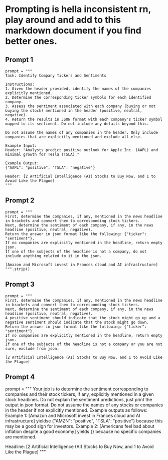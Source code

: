 # Prompting is hella inconsistent rn, play around and add to this markdown document if you find better ones. 


## Prompt 1
```
prompt = """
Task: Identify Company Tickers and Sentiments

Instructions:
1. Given the header provided, identify the names of the companies explicitly mentioned.
2. Determine the corresponding ticker symbols for each identified company.
3. Assess the sentiment associated with each company (buying or not buying the stock) mentioned in the header (positive, neutral, negative).
4. Return the results in JSON format with each company's ticker symbol mapped to its sentiment. Do not include any details beyond this. 

Do not assume the names of any companies in the header. Only include companies that are explicitly mentioned and exclude all else.

Example Input:
Header: "Analysts predict positive outlook for Apple Inc. (AAPL) and minimal growth for Tesla (TSLA)."

Example Output:
{"AAPL": "positive", "TSLA": "negative"}

Header: [2 Artificial Intelligence (AI) Stocks to Buy Now, and 1 to Avoid Like the Plague]
"""
```

## Prompt 2
```
prompt = """
First, determine the companies, if any, mentioned in the news headline in brackets and convert them to corresponding stock tickers. 
Next, determine the sentiment of each company, if any, in the news headline (positive, neutral, negative). 
Return the answer in json format like the following: {"ticker": "sentiment"}.
If no companies are explicitly mentioned in the headline, return empty json.
If one of the subjects of the headline is not a company, do not include anything related to it in the json.

[Amazon and Microsoft invest in Frances cloud and AI infrastructure]
""".strip()
```

## Prompt 3
```
prompt = """
First, determine the companies, if any, mentioned in the news headline in brackets and convert them to corresponding stock tickers. 
Next, determine the sentiment of each company, if any, in the news headline (positive, neutral, negative). 
A positive sentiment should indicate that the stock might go up and a negative sentiment should indicate that the stock might go down.
Return the answer in json format like the following: {"ticker": "sentiment"}.
If no companies are explicitly mentioned in the headline, return empty json.
If one of the subjects of the headline is not a company or you are not sure, exclude from json.

[2 Artificial Intelligence (AI) Stocks to Buy Now, and 1 to Avoid Like the Plague]
```


## Prompt 4
prompt = """
Your job is to determine the sentiment corresponding to companies and their stock tickers, if any, explicitly mentioned in a given stock headlines. Do not explain the sentiment predictions, just print the output in json format. Do not assume the names of any stocks or companies in the header if not explicitly mentioned. 
Example outputs as follows:
Example 1: [Amazon and Microsoft invest in Frances cloud and AI infrastructure] yieldse {"AMZN": "positive", "TSLA": "positive"} because this may be a good sign for investors.
Example 2: [Americans feel bad about inflation despite a good economy] yields {} because no specific companies are mentioned.

Headline: [2 Artificial Intelligence (AI) Stocks to Buy Now, and 1 to Avoid Like the Plague]
"""
